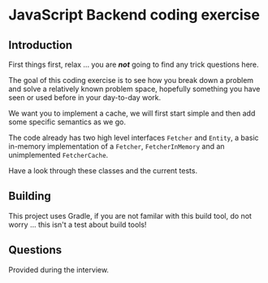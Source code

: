 # JavaScript Backend coding exercise

## Introduction

First things first, relax ... you are ***not*** going to find any trick questions here. 

The goal of this coding exercise is to see how you break down a problem and solve a relatively
known problem space, hopefully something you have seen or used before in your day-to-day work.

We want you to implement a cache, we will first start simple and then add some specific semantics as we go.

The code already has two high level interfaces `Fetcher` and `Entity`, a basic in-memory implementation
of a `Fetcher`, `FetcherInMemory` and an unimplemented `FetcherCache`.

Have a look through these classes and the current tests.

## Building

This project uses Gradle, if you are not familar with this build tool, do not worry ... this isn't a test about build tools!

## Questions

Provided during the interview.
